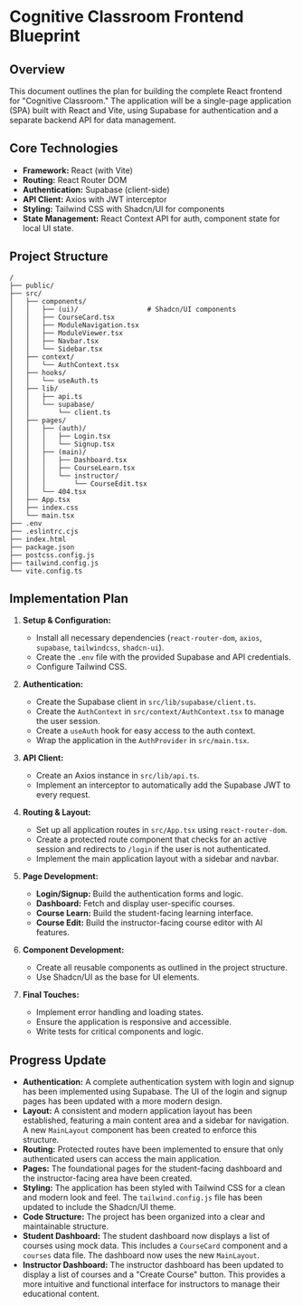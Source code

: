 # Cognitive Classroom Frontend Blueprint

## Overview

This document outlines the plan for building the complete React frontend for "Cognitive Classroom." The application will be a single-page application (SPA) built with React and Vite, using Supabase for authentication and a separate backend API for data management.

## Core Technologies

*   **Framework:** React (with Vite)
*   **Routing:** React Router DOM
*   **Authentication:** Supabase (client-side)
*   **API Client:** Axios with JWT interceptor
*   **Styling:** Tailwind CSS with Shadcn/UI for components
*   **State Management:** React Context API for auth, component state for local UI state.

## Project Structure

```
/
├── public/
├── src/
│   ├── components/
│   │   ├── (ui)/                 # Shadcn/UI components
│   │   ├── CourseCard.tsx
│   │   ├── ModuleNavigation.tsx
│   │   ├── ModuleViewer.tsx
│   │   ├── Navbar.tsx
│   │   └── Sidebar.tsx
│   ├── context/
│   │   └── AuthContext.tsx
│   ├── hooks/
│   │   └── useAuth.ts
│   ├── lib/
│   │   ├── api.ts
│   │   └── supabase/
│   │       └── client.ts
│   ├── pages/
│   │   ├── (auth)/
│   │   │   ├── Login.tsx
│   │   │   └── Signup.tsx
│   │   ├── (main)/
│   │   │   ├── Dashboard.tsx
│   │   │   ├── CourseLearn.tsx
│   │   │   └── instructor/
│   │   │       └── CourseEdit.tsx
│   │   └── 404.tsx
│   ├── App.tsx
│   ├── index.css
│   └── main.tsx
├── .env
├── .eslintrc.cjs
├── index.html
├── package.json
├── postcss.config.js
├── tailwind.config.js
└── vite.config.ts
```

## Implementation Plan

1.  **Setup & Configuration:**
    *   Install all necessary dependencies (`react-router-dom`, `axios`, `supabase`, `tailwindcss`, `shadcn-ui`).
    *   Create the `.env` file with the provided Supabase and API credentials.
    *   Configure Tailwind CSS.

2.  **Authentication:**
    *   Create the Supabase client in `src/lib/supabase/client.ts`.
    *   Create the `AuthContext` in `src/context/AuthContext.tsx` to manage the user session.
    *   Create a `useAuth` hook for easy access to the auth context.
    *   Wrap the application in the `AuthProvider` in `src/main.tsx`.

3.  **API Client:**
    *   Create an Axios instance in `src/lib/api.ts`.
    *   Implement an interceptor to automatically add the Supabase JWT to every request.

4.  **Routing & Layout:**
    *   Set up all application routes in `src/App.tsx` using `react-router-dom`.
    *   Create a protected route component that checks for an active session and redirects to `/login` if the user is not authenticated.
    *   Implement the main application layout with a sidebar and navbar.

5.  **Page Development:**
    *   **Login/Signup:** Build the authentication forms and logic.
    *   **Dashboard:** Fetch and display user-specific courses.
    *   **Course Learn:** Build the student-facing learning interface.
    *   **Course Edit:** Build the instructor-facing course editor with AI features.

6.  **Component Development:**
    *   Create all reusable components as outlined in the project structure.
    *   Use Shadcn/UI as the base for UI elements.

7.  **Final Touches:**
    *   Implement error handling and loading states.
    *   Ensure the application is responsive and accessible.
    *   Write tests for critical components and logic.

## Progress Update

*   **Authentication:** A complete authentication system with login and signup has been implemented using Supabase. The UI of the login and signup pages has been updated with a more modern design.
*   **Layout:** A consistent and modern application layout has been established, featuring a main content area and a sidebar for navigation. A new `MainLayout` component has been created to enforce this structure.
*   **Routing:** Protected routes have been implemented to ensure that only authenticated users can access the main application.
*   **Pages:** The foundational pages for the student-facing dashboard and the instructor-facing area have been created.
*   **Styling:** The application has been styled with Tailwind CSS for a clean and modern look and feel. The `tailwind.config.js` file has been updated to include the Shadcn/UI theme.
*   **Code Structure:** The project has been organized into a clear and maintainable structure.
*   **Student Dashboard:** The student dashboard now displays a list of courses using mock data. This includes a `CourseCard` component and a `courses` data file. The dashboard now uses the new `MainLayout`.
*   **Instructor Dashboard:** The instructor dashboard has been updated to display a list of courses and a "Create Course" button. This provides a more intuitive and functional interface for instructors to manage their educational content.